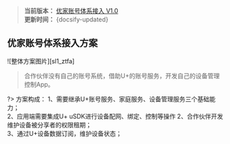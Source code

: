 
>**当前版本：** [优家账号体系接入 V1.0](zh-cn/ChangeLog/sl1)   
**更新时间：** {docsify-updated} 


## 优家账号体系接入方案


![整体方案图片][sl1_ztfa]  

> 合作伙伴没有自己的账号系统，借助U+的账号服务，开发自己的设备管理控制App。  



?> 方案构成：
1、需要继承U+账号服务、家庭服务、设备管理服务三个基础能力；   
2、应用端需要集成U+ uSDK进行设备配网、绑定、控制等操作
2、合作伙伴开发维护设备被分享者的权限租期；      
3、通过U+设备数据订阅，维护设备状态；    






<!-- 
## 功能流程 &emsp;
-->







[^-^]:常用图片注释
[sl1_ztfa]:_media/_Solutions/sl1ztfa.png  

[sl1_rjgc]:_media/_Solutions/sl1rjgc.png